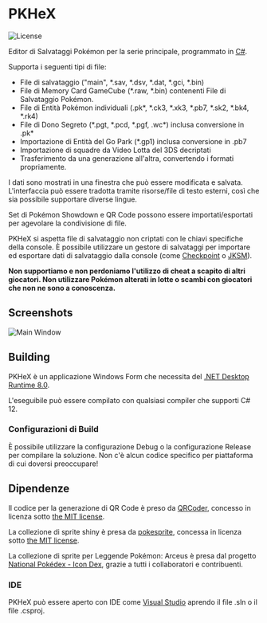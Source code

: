 PKHeX
=====
![License](https://img.shields.io/badge/License-GPLv3-blue.svg)

Editor di Salvataggi Pokémon per la serie principale, programmato in [C#](https://it.wikipedia.org/wiki/C_sharp).

Supporta i seguenti tipi di file:
* File di salvataggio ("main", \*.sav, \*.dsv, \*.dat, \*.gci, \*.bin)
* File di Memory Card GameCube (\*.raw, \*.bin) contenenti File di Salvataggio Pokémon.
* File di Entità Pokémon individuali (.pk\*, \*.ck3, \*.xk3, \*.pb7, \*.sk2, \*.bk4, \*.rk4)
* File di Dono Segreto (\*.pgt, \*.pcd, \*.pgf, .wc\*) inclusa conversione in .pk\*
* Importazione di Entità del Go Park (\*.gp1) inclusa conversione in .pb7
* Importazione di squadre da Video Lotta del 3DS decriptati
* Trasferimento da una generazione all'altra, convertendo i formati propriamente.

I dati sono mostrati in una finestra che può essere modificata e salvata.
L'interfaccia può essere tradotta tramite risorse/file di testo esterni, così che sia possibile supportare diverse lingue.

Set di Pokémon Showdown e QR Code possono essere importati/esportati per agevolare la condivisione di file.

PKHeX si aspetta file di salvataggio non criptati con le chiavi specifiche della console. È possibile utilizzare un gestore di salvataggi per importare ed esportare dati di salvataggio dalla console (come [Checkpoint](https://github.com/FlagBrew/Checkpoint) o [JKSM](https://github.com/J-D-K/JKSM)).

**Non supportiamo e non perdoniamo l'utilizzo di cheat a scapito di altri giocatori. Non utilizzare Pokémon alterati in lotte o scambi con giocatori che non ne sono a conoscenza.**

## Screenshots

![Main Window](https://i.imgur.com/epXOQ5M.png)

## Building

PKHeX è un applicazione Windows Form che necessita del [.NET Desktop Runtime 8.0](https://dotnet.microsoft.com/download/dotnet/8.0).

L'eseguibile può essere compilato con qualsiasi compiler che supporti C# 12.

### Configurazioni di Build

È possibile utilizzare la configurazione Debug o la configurazione Release per compilare la soluzione. Non c'è alcun codice specifico per piattaforma di cui doversi preoccupare!

## Dipendenze

Il codice per la generazione di QR Code è preso da [QRCoder](https://github.com/codebude/QRCoder), concesso in licenza sotto [the MIT license](https://github.com/codebude/QRCoder/blob/master/LICENSE.txt).

La collezione di sprite shiny è presa da [pokesprite](https://github.com/msikma/pokesprite), concessa in licenza sotto [the MIT license](https://github.com/msikma/pokesprite/blob/master/LICENSE).

La collezione di sprite per Leggende Pokémon: Arceus è presa dal progetto [National Pokédex - Icon Dex](https://www.deviantart.com/pikafan2000/art/National-Pokedex-Version-Delta-Icon-Dex-824897934), grazie a tutti i collaboratori e contribuenti.

### IDE

PKHeX può essere aperto con IDE come [Visual Studio](https://visualstudio.microsoft.com/it/downloads/) aprendo il file .sln o il file .csproj.
